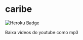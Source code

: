 # caribe
![Heroku Badge](http://heroku-badge.herokuapp.com/?app=caribe&style=flat&svg=1)

Baixa vídeos do youtube como mp3
